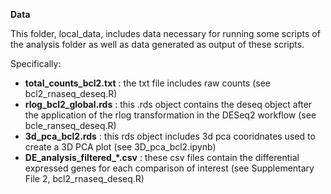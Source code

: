 **Data**

This folder, local_data, includes data necessary for running some scripts of the analysis folder as well as data generated as output of these scripts.

Specifically:

- **total_counts_bcl2.txt**      : the txt file includes raw counts (see bcl2_rnaseq_deseq.R)
- **rlog_bcl2_global.rds**       : this .rds object contains the deseq object after the application of the rlog transformation in the DESeq2 workflow (see bcle_ranseq_deseq.R)
- **3d_pca_bcl2.rds**            : this rds object includes 3d pca cooridnates used to create a 3D PCA plot (see 3D_pca_bcl2.ipynb)
- **DE_analysis_filtered_*.csv** : these csv files contain the differential expressed genes for each comparison of interest (see Supplementary File 2, bcl2_rnaseq_deseq.R)


